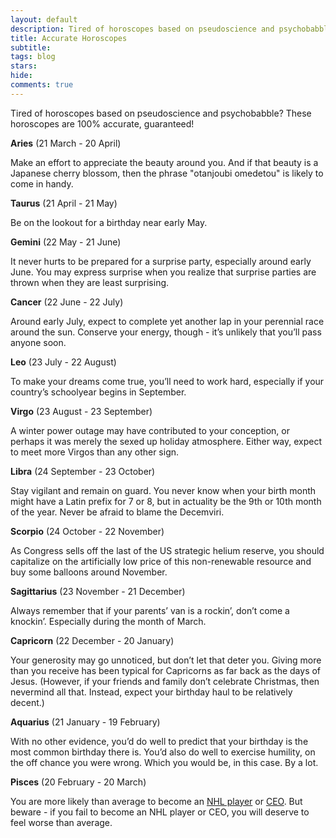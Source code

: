 ```yaml
---
layout: default
description: Tired of horoscopes based on pseudoscience and psychobabble? These horoscopes are 100% accurate, guaranteed!
title: Accurate Horoscopes
subtitle:
tags: blog
stars:
hide:
comments: true
---
```


Tired of horoscopes based on pseudoscience and psychobabble? These horoscopes are 100% accurate, guaranteed!

**Aries** (21 March - 20 April)

Make an effort to appreciate the beauty around you. And if that beauty is a Japanese cherry blossom, then the phrase "otanjoubi omedetou" is likely to come in handy.

**Taurus** (21 April - 21 May)

Be on the lookout for a birthday near early May.

**Gemini** (22 May - 21 June)

It never hurts to be prepared for a surprise party, especially around early June. You may express surprise when you realize that surprise parties are thrown when they are least surprising.

**Cancer** (22 June - 22 July)

Around early July, expect to complete yet another lap in your perennial race around the sun. Conserve your energy, though - it’s unlikely that you’ll pass anyone soon.

**Leo** (23 July - 22 August)

To make your dreams come true, you’ll need to work hard, especially if your country’s schoolyear begins in September.

**Virgo** (23 August - 23 September)

A winter power outage may have contributed to your conception, or perhaps it was merely the sexed up holiday atmosphere. Either way, expect to meet more Virgos than any other sign.

**Libra** (24 September - 23 October)

Stay vigilant and remain on guard. You never know when your birth month might have a Latin prefix for 7 or 8, but in actuality be the 9th or 10th month of the year. Never be afraid to blame the Decemviri.

**Scorpio** (24 October - 22 November)

As Congress sells off the last of the US strategic helium reserve, you should capitalize on the artificially low price of this non-renewable resource and buy some balloons around November.

**Sagittarius** (23 November - 21 December)

Always remember that if your parents’ van is a rockin’, don’t come a knockin’. Especially during the month of March.

**Capricorn** (22 December - 20 January)

Your generosity may go unnoticed, but don’t let that deter you. Giving more than you receive has been typical for Capricorns as far back as the days of Jesus. (However, if your friends and family don’t celebrate Christmas, then nevermind all that. Instead, expect your birthday haul to be relatively decent.)

**Aquarius** (21 January - 19 February)

With no other evidence, you’d do well to predict that your birthday is the most common birthday there is. You’d also do well to exercise humility, on the off chance you were wrong. Which you would be, in this case. By a lot.
 
**Pisces** (20 February - 20 March)

You are more likely than average to become an [NHL player](http://sports.espn.go.com/espn/page2/story?page=merron/081208 "March is best for NHL players") or [CEO](http://business.time.com/2012/10/26/best-and-worst-months-to-be-born-if-you-want-to-be-the-boss/ "March is also best for CEOs"). But beware - if you fail to become an NHL player or CEO, you will deserve to feel worse than average.
